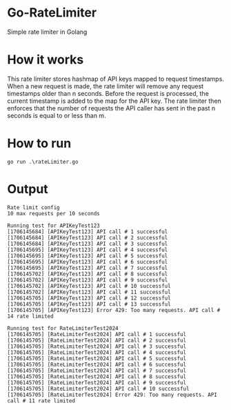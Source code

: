 # Go-RateLimiter

Simple rate limiter in Golang


# How it works

This rate limiter stores hashmap of API keys mapped to request timestamps. When a new request is made, the rate limiter will remove any request timestamps older than n seconds. Before the request is processed, the current timestamp is added to the map for the API key. The rate limiter then enforces that the number of requests the API caller has sent in the past n seconds is equal to or less than m.


# How to run

```
go run .\rateLimiter.go
```

# Output


```
Rate limit config
10 max requests per 10 seconds

Running test for APIKeyTest123
[1706145684] [APIKeyTest123] API call # 1 successful
[1706145684] [APIKeyTest123] API call # 2 successful
[1706145684] [APIKeyTest123] API call # 3 successful
[1706145695] [APIKeyTest123] API call # 4 successful
[1706145695] [APIKeyTest123] API call # 5 successful
[1706145695] [APIKeyTest123] API call # 6 successful
[1706145695] [APIKeyTest123] API call # 7 successful
[1706145702] [APIKeyTest123] API call # 8 successful
[1706145702] [APIKeyTest123] API call # 9 successful
[1706145702] [APIKeyTest123] API call # 10 successful
[1706145702] [APIKeyTest123] API call # 11 successful
[1706145705] [APIKeyTest123] API call # 12 successful
[1706145705] [APIKeyTest123] API call # 13 successful
[1706145705] [APIKeyTest123] Error 429: Too many requests. API call # 14 rate limited

Running test for RateLimiterTest2024
[1706145705] [RateLimiterTest2024] API call # 1 successful
[1706145705] [RateLimiterTest2024] API call # 2 successful
[1706145705] [RateLimiterTest2024] API call # 3 successful
[1706145705] [RateLimiterTest2024] API call # 4 successful
[1706145705] [RateLimiterTest2024] API call # 5 successful
[1706145705] [RateLimiterTest2024] API call # 6 successful
[1706145705] [RateLimiterTest2024] API call # 7 successful
[1706145705] [RateLimiterTest2024] API call # 8 successful
[1706145705] [RateLimiterTest2024] API call # 9 successful
[1706145705] [RateLimiterTest2024] API call # 10 successful
[1706145705] [RateLimiterTest2024] Error 429: Too many requests. API call # 11 rate limited
```